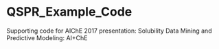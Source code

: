 # QSPR_Example_Code
Supporting code for AIChE 2017 presentation: Solubility Data Mining and Predictive Modeling: AI+ChE
